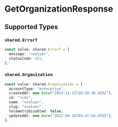 # GetOrganizationResponse


## Supported Types

### `shared.ErrorT`

```typescript
const value: shared.ErrorT = {
  message: "<value>",
  statusCode: 421,
};
```

### `shared.Organization`

```typescript
const value: shared.Organization = {
  accountType: "enterprise",
  createdAt: new Date("2023-11-12T18:28:30.435Z"),
  id: "<id>",
  name: "<value>",
  slug: "<value>",
  telemetryDisabled: false,
  updatedAt: new Date("2022-04-18T04:47:54.555Z"),
};
```

